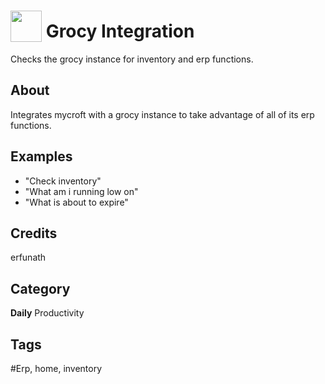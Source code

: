 # <img src="https://raw.githack.com/FortAwesome/Font-Awesome/master/svgs/solid/robot.svg" card_color="#22A7F0" width="50" height="50" style="vertical-align:bottom"/> Grocy Integration
Checks the grocy instance for inventory and erp functions.

## About
Integrates mycroft with a grocy instance to take advantage of all of its erp functions.

## Examples
* "Check inventory"
* "What am i running low on"
* "What is about to expire"

## Credits
erfunath

## Category
**Daily**
Productivity

## Tags
#Erp, home, inventory

